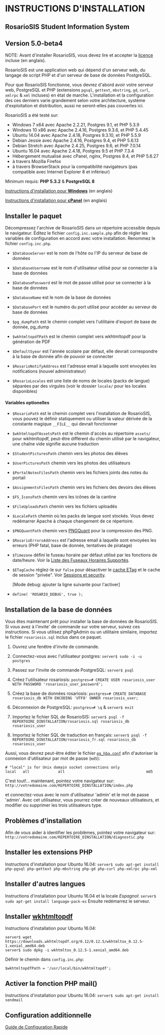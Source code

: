 # INSTRUCTIONS D'INSTALLATION

## RosarioSIS Student Information System

Version 5.0-beta4
-------------

NOTE: Avant d'installer RosarioSIS, vous devez lire et accepter la [licence](LICENSE) incluse (en anglais).

RosarioSIS est une application web qui dépend d'un serveur web, du langage de script PHP et d'un serveur de base de données PostgreSQL.

Pour que RosarioSIS fonctionne, vous devrez d'abord avoir votre serveur web, PostgreSQL et PHP (extensions `pgsql`, `gettext`, `mbstring`, `gd`, `curl`, `xmlrpc` & `xml` incluses) en état de marche. L'installation et la configuration des ces derniers varie grandement selon votre architecture, système d'exploitation et distribution, aussi ne seront-elles pas couvertes ici.

RosarioSIS a été testé sur:

- Windows 7 x64 avec Apache 2.2.21, Postgres 9.1, et PHP 5.3.9
- Windows 10 x86 avec Apache 2.4.16, Postgres 9.3.6, et PHP 5.4.45
- Ubuntu 14.04 avec Apache 2.4.18, Postgres 9.3.10, et PHP 5.5.9
- Debian Jessie avec Apache 2.4.16, Postgres 9.4, et PHP 5.6.13
- Debian Stretch avec Apache 2.4.25, Postgres 9.6, et PHP 7.0.14
- Ubuntu 16.04 avec Apache 2.4.18, Postgres 9.5 et PHP 7.3.4
- Hébergement mutualisé avec cPanel, nginx, Postgres 8.4, et PHP 5.6.27
- à travers Mozilla Firefox
- à travers BrowserStack pour la compatibilité navigateurs (pas compatible avec Internet Explorer 8 et inférieur)

Minimum requis: **PHP 5.3.2** & **PostgreSQL 8**

[Instructions d'installation pour **Windows**](https://gitlab.com/francoisjacquet/rosariosis/wikis/How-to-install-RosarioSIS-on-Windows) (en anglais)

[Instructions d'installation pour **cPanel**](https://gitlab.com/francoisjacquet/rosariosis/wikis/How-to-install-RosarioSIS-on-cPanel) (en anglais)


Installer le paquet
-------------------

Décompressez l'archive de RosarioSIS dans un répertoire accessible depuis le navigateur. Éditez le fichier `config.inc.sample.php` afin de régler les variables de configuration en accord avec votre installation. Renommez le fichier `config.inc.php`.

- `$DatabaseServer` est le nom de l'hôte ou l'IP du serveur de base de données
- `$DatabaseUsername` est le nom d'utilisateur utilisé pour se connecter à la base de données
- `$DatabasePassword` est le mot de passe utilisé pour se connecter à la base de données
- `$DatabaseName` est le nom de la base de données
- `$DatabasePort` est le numéro du port utilisé pour accéder au serveur de base de données

- `$pg_dumpPath` est le chemin complet vers l'utilitaire d'export de base de donnée, pg_dump
- `$wkhtmltopdfPath` est le chemin complet vers wkhtmltopdf pour la génération de PDF

- `$DefaultSyear` est l'année scolaire par défaut, elle devrait correspondre à la base de donnée afin de pouvoir se connecter
- `$RosarioNotifyAddress` est l'adresse email à laquelle sont envoyées les notifications (nouvel administrateur)
- `$RosarioLocales` est une liste de noms de locales (packs de langue) séparées par des virgules (voir le dossier `locale/` pour les locales disponibles)

#### Variables optionelles

- `$RosarioPath` est le chemin complet vers l'installation de RosarioSIS, vous pouvez le définir statiquement ou utiliser la valeur dérivée de la constante magique `__FILE__` qui devrait fonctionner
- `$wkhtmltopdfAssetsPath` est le chemin d'accès au répertoire `assets/` pour wkhtmltopdf, peut-être différent du chemin utilisé par le navigateur, une chaîne vide signifie aucune traduction
- `$StudentPicturesPath` chemin vers les photos des élèves
- `$UserPicturesPath` chemin vers les photos des utilisateurs
- `$PortalNotesFilesPath` chemin vers les fichiers joints des notes du portail
- `$AssignmentsFilesPath` chemin vers les fichiers des devoirs des élèves
- `$FS_IconsPath` chemin vers les icônes de la cantine
- `$FileUploadsPath` chemin vers les fichiers uploadés
- `$LocalePath` chemin où les packs de langue sont stockés. Vous devez redémarrer Apache à chaque changement de ce répertoire.
- `$PNGQuantPath` chemin vers [PNGQuant](https://pngquant.org/) pour la compression des PNG.
- `$RosarioErrorsAddress` est l'adresse email à laquelle sont envoyées les erreurs (PHP fatal, base de donnée, tentatives de piratage)
- `$Timezone` défini le fuseau horaire par défaut utilisé par les fonctions de date/heure. Voir la [Liste des Fuseaux Horaires Supportés](http://php.net/manual/fr/timezones.php).
- `$ETagCache` réglez-le sur `false` pour désactiver le [cache ETag](https://fr.wikipedia.org/wiki/Balise-entit%C3%A9_ETag_HTTP) et le cache de session "privée". Voir [Sessions et security](https://secure.php.net/manual/fr/session.security.php).

  [Mode debug: ajouter la ligne suivante pour l'activer]
- `define( 'ROSARIO_DEBUG', true );`


Installation de la base de données
----------------------------------

Vous êtes maintenant prêt pour installer la base de données de RosarioSIS. Si vous avez à l'invite' de commande sur votre serveur, suivez ces instructions. Si vous utilisez phpPgAdmin ou un utilitaire similaire, importez le fichier `rosariosis.sql` inclus dans ce paquet.

1. Ouvrez une fenêtre d'invite de commande.

2. Connectez-vous avec l'utilisateur postgres:
    `server$ sudo -i -u postgres`

3. Passez sur l'invite de commande PostgreSQL:
    `server$ psql`

4. Créez l'utilisateur rosariosis:
    `postgres=# CREATE USER rosariosis_user WITH PASSWORD 'rosariosis_user_password';`

5. Créez la base de données rosariosis:
    `postgres=# CREATE DATABASE rosariosis_db WITH ENCODING 'UTF8' OWNER rosariosis_user;`

6. Déconnexion de PostgreSQL:
    `postgres=# \q` &
    `server$ exit`

7. Importez le fichier SQL de RosarioSIS:
    `server$ psql -f REPERTOIRE_DINSTALLATION/rosariosis.sql rosariosis_db rosariosis_user`

8. Importez le fichier SQL de traduction en français:
    `server$ psql -f REPERTOIRE_DINSTALLATION/rosariosis_fr.sql rosariosis_db rosariosis_user`

Aussi, vous devrez peut-être éditer le fichier [`pg_hba.conf`](http://www.postgresql.org/docs/current/static/auth-pg-hba-conf.html) afin d'autoriser la connexion d'utilisateur par mot de passe (`md5`):
```
# "local" is for Unix domain socket connections only
local   all             all                                     md5
```

C'est tout!... maintenant, pointez votre navigateur sur: `http://votredomaine.com/REPERTOIRE_DINSTALLATION/index.php`

et connectez-vous avec le nom d'utilisateur 'admin' et le mot de passe 'admin'. Avec cet utilisateur, vous pourrez créer de nouveaux utilisateurs, et modifier ou supprimer les trois utilisateurs type.


Problèmes d'installation
------------------------

Afin de vous aider à identifier les problèmes, pointez votre navigateur sur: `http://votredomaine.com/REPERTOIRE_DINSTALLATION/diagnostic.php`


Installer les extensions PHP
----------------------------

Instructions d'installation pour Ubuntu 16.04:
    `server$ sudo apt-get install php-pgsql php-gettext php-mbstring php-gd php-curl php-xmlrpc php-xml`


Installer d'autres langues
--------------------------

Instructions d'installation pour Ubuntu 16.04 et la locale _Espagnol_:
    `server$ sudo apt-get install language-pack-es`
Ensuite redémarrez le serveur.


Installer [wkhtmltopdf](http://wkhtmltopdf.org/)
------------------------------------------------

Instructions d'installation pour Ubuntu 16.04:
```
server$ wget https://downloads.wkhtmltopdf.org/0.12/0.12.5/wkhtmltox_0.12.5-1.xenial_amd64.deb
server$ sudo dpkg -i wkhtmltox_0.12.5-1.xenial_amd64.deb
```

Définir le chemin dans `config.inc.php`:

`$wkhtmltopdfPath = '/usr/local/bin/wkhtmltopdf';`


Activer la fonction PHP mail()
------------------------------

Instructions d'installation pour Ubuntu 16.04:
    `server$ sudo apt-get install sendmail`


Configuration additionnelle
---------------------------

[Guide de Configuration Rapide](https://www.rosariosis.org/fr/quick-setup-guide/)

